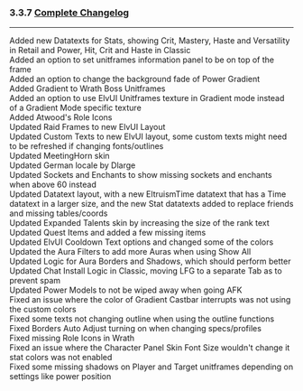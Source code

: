 ### 3.3.7 [Complete Changelog](https://github.com/eltreum0/eltruism/blob/main/Changelog.md)
___
Added new Datatexts for Stats, showing Crit, Mastery, Haste and Versatility in Retail and Power, Hit, Crit and Haste in Classic\
Added an option to set unitframes information panel to be on top of the frame\
Added an option to change the background fade of Power Gradient\
Added Gradient to Wrath Boss Unitframes\
Added an option to use ElvUI Unitframes texture in Gradient mode instead of a Gradient Mode specific texture\
Added Atwood's Role Icons\
Updated Raid Frames to new ElvUI Layout\
Updated Custom Texts to new ElvUI layout, some custom texts might need to be refreshed if changing fonts/outlines\
Updated MeetingHorn skin\
Updated German locale by Dlarge\
Updated Sockets and Enchants to show missing sockets and enchants when above 60 instead\
Updated Datatext layout, with a new EltruismTime datatext that has a Time datatext in a larger size, and the new Stat datatexts added to replace friends and missing tables/coords\
Updated Expanded Talents skin by increasing the size of the rank text\
Updated Quest Items and added a few missing items\
Updated ElvUI Cooldown Text options and changed some of the colors\
Updated the Aura Filters to add more Auras when using Show All\
Updated Logic for Aura Borders and Shadows, which should perform better\
Updated Chat Install Logic in Classic, moving LFG to a separate Tab as to prevent spam\
Updated Power Models to not be wiped away when going AFK\
Fixed an issue where the color of Gradient Castbar interrupts was not using the custom colors\
Fixed some texts not changing outline when using the outline functions\
Fixed Borders Auto Adjust turning on when changing specs/profiles\
Fixed missing Role Icons in Wrath\
Fixed an issue where the Character Panel Skin Font Size wouldn't change it stat colors was not enabled\
Fixed some missing shadows on Player and Target unitframes depending on settings like power position

